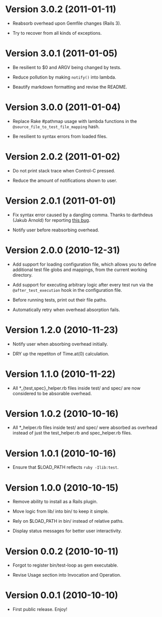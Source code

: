 Version 3.0.2 (2011-01-11)
==========================

* Reabsorb overhead upon Gemfile changes (Rails 3).

* Try to recover from all kinds of exceptions.

Version 3.0.1 (2011-01-05)
==========================

* Be resilient to $0 and ARGV being changed by tests.

* Reduce pollution by making `notify()` into lambda.

* Beautify markdown formatting and revise the README.

Version 3.0.0 (2011-01-04)
==========================

* Replace Rake #pathmap usage with lambda functions
  in the `@source_file_to_test_file_mapping` hash.

* Be resilient to syntax errors from loaded files.

Version 2.0.2 (2011-01-02)
==========================

* Do not print stack trace when Control-C pressed.

* Reduce the amount of notifications shown to user.

Version 2.0.1 (2011-01-01)
==========================

* Fix syntax error caused by a dangling comma. Thanks
  to darthdeus (Jakub Arnold) for reporting [this bug](
  https://github.com/sunaku/test-loop/issues#issue/1 ).

* Notify user before reabsorbing overhead.

Version 2.0.0 (2010-12-31)
==========================

* Add support for loading configuration file, which
  allows you to define additional test file globs
  and mappings, from the current working directory.

* Add support for executing arbitrary logic after every test run
  via the `@after_test_execution` hook in the configuration file.

* Before running tests, print out their file paths.

* Automatically retry when overhead absorption fails.

Version 1.2.0 (2010-11-23)
==========================

* Notify user when absorbing overhead initially.

* DRY up the repetiton of Time.at(0) calculation.

Version 1.1.0 (2010-11-22)
==========================

* All *_{test,spec}_helper.rb files inside test/ and
  spec/ are now considered to be absorable overhead.

Version 1.0.2 (2010-10-16)
==========================

* All *_helper.rb files inside test/ and spec/
  were absorbed as overhead instead of just
  the test_helper.rb and spec_helper.rb files.

Version 1.0.1 (2010-10-16)
==========================

* Ensure that $LOAD_PATH reflects `ruby -Ilib:test`.

Version 1.0.0 (2010-10-15)
==========================

* Remove ability to install as a Rails plugin.

* Move logic from lib/ into bin/ to keep it simple.

* Rely on $LOAD_PATH in bin/ instead of relative paths.

* Display status messages for better user interactivity.


Version 0.0.2 (2010-10-11)
==========================

* Forgot to register bin/test-loop as gem executable.

* Revise Usage section into Invocation and Operation.


Version 0.0.1 (2010-10-10)
==========================

* First public release.  Enjoy!
